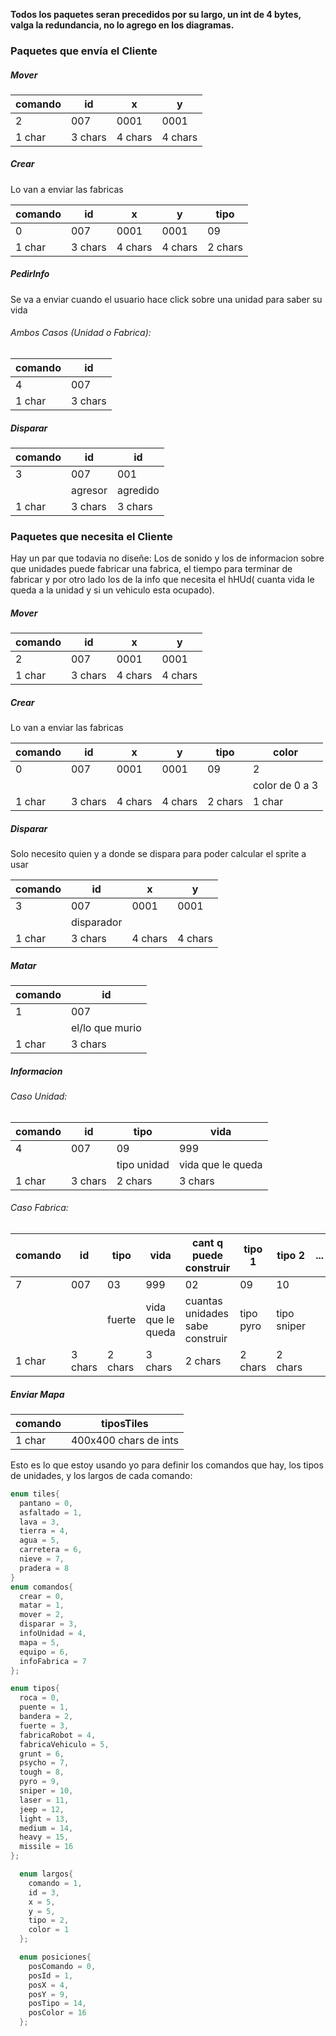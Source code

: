 **Todos los paquetes seran precedidos por su largo, un int de 4 bytes, valga la redundancia, no lo agrego en los diagramas.**
### Paquetes que envía el Cliente ###
##### Mover ######

comando | id | x | y
--- | --- | --- | ---
2 | 007 | 0001 | 0001
1 char | 3 chars | 4 chars | 4 chars

##### Crear ######
Lo van a enviar las fabricas

comando | id | x | y | tipo 
--- | --- | --- | --- | --- 
0 | 007 | 0001 | 0001 | 09 
1 char | 3 chars | 4 chars | 4 chars | 2 chars 

##### PedirInfo ######
Se va a enviar cuando el usuario hace click sobre una unidad para saber su vida
###### Ambos Casos (Unidad o  Fabrica): ######
comando | id |
--- | --- |
4 | 007 |
1 char | 3 chars |

##### Disparar ######
comando | id | id
--- | --- | ---
3 | 007 | 001
|| agresor | agredido
1 char | 3 chars | 3 chars

### Paquetes que necesita el Cliente ###
Hay un par que todavia no diseñe: Los de sonido y los de informacion sobre que unidades puede fabricar una fabrica, el tiempo para terminar de fabricar y por otro lado los de la info que necesita el hHUd( cuanta vida le queda a la unidad y si un vehiculo esta ocupado).
##### Mover ######

comando | id | x | y
--- | --- | --- | ---
2 | 007 | 0001 | 0001
1 char | 3 chars | 4 chars | 4 chars

##### Crear ######
Lo van a enviar las fabricas

comando | id | x | y | tipo | color
--- | --- | --- | --- | --- | --- 
0 | 007 | 0001 | 0001 | 09 | 2 
|||||| color de 0 a 3 |
1 char | 3 chars | 4 chars | 4 chars | 2 chars | 1 char

##### Disparar ######
Solo necesito quien y a donde se dispara para poder calcular el sprite a usar

comando | id | x | y
--- | --- | --- | ---
3 | 007 | 0001 | 0001
|| disparador ||
1 char | 3 chars | 4 chars | 4 chars

##### Matar ######

comando | id |
--- | --- |
1 | 007 |
|| el/lo que murio |
1 char | 3 chars |

##### Informacion #####
###### Caso Unidad: ######
comando | id | tipo | vida | 
--- | --- | --- | --- |
4 | 007 | 09 | 999 |
||| tipo unidad | vida que le queda |
1 char | 3 chars | 2 chars | 3 chars |

###### Caso Fabrica: ######
comando | id | tipo | vida | cant q puede construir | tipo 1 | tipo 2 | ... |
--- | --- | --- | --- | --- | --- | --- | --- |
7 | 007 | 03 | 999 | 02 | 09 | 10 |
||| fuerte | vida que le queda | cuantas unidades sabe construir | tipo pyro | tipo sniper |
1 char | 3 chars | 2 chars | 3 chars | 2 chars | 2 chars | 2 chars |

##### Enviar Mapa #####

comando |  tiposTiles |
--- | --- |
1 char | 400x400 chars de ints| 

Esto es lo que estoy usando yo para definir los comandos que hay, los tipos de unidades, y los largos de cada comando:
```c++
enum tiles{
  pantano = 0,
  asfaltado = 1, 
  lava = 3, 
  tierra = 4,
  agua = 5,
  carretera = 6,
  nieve = 7,
  pradera = 8
}
enum comandos{
  crear = 0,
  matar = 1,
  mover = 2,
  disparar = 3,
  infoUnidad = 4,
  mapa = 5,
  equipo = 6, 
  infoFabrica = 7
};

enum tipos{
  roca = 0,
  puente = 1,
  bandera = 2,
  fuerte = 3,
  fabricaRobot = 4,
  fabricaVehiculo = 5,
  grunt = 6,
  psycho = 7,
  tough = 8,
  pyro = 9,
  sniper = 10,
  laser = 11,
  jeep = 12,
  light = 13,
  medium = 14,
  heavy = 15,
  missile = 16
};

  enum largos{
    comando = 1,
    id = 3,
    x = 5,
    y = 5,
    tipo = 2,
    color = 1
  };

  enum posiciones{
    posComando = 0,
    posId = 1,
    posX = 4,
    posY = 9,
    posTipo = 14,
    posColor = 16
  };
```
